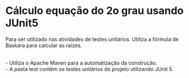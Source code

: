 # Cálculo equação do 2o grau usando JUnit5

Para ser utilizado nas atividades de testes unitários.
Utiliza a fórmula de Baskara para calcular as raizes.


<br>
- Utiliza o Apache Maven para a automatização da construção.<br>
- A pasta test contêm os testes unitários do projeto utilizando JUnit 5.<br>
